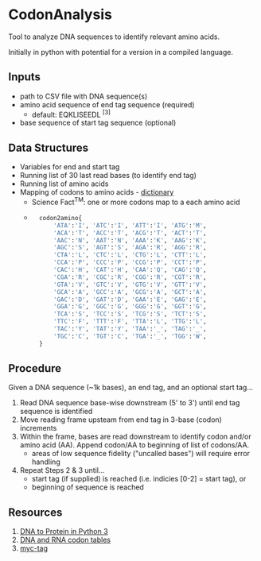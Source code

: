 # CodonAnalysis
Tool to analyze DNA sequences to identify relevant amino acids. 

Initially in python with potential for a version in a compiled language. 

## Inputs 
* path to CSV file with DNA sequence(s)
* amino acid sequence of end tag sequence (required)
    * default: EQKLISEEDL <sup>[3]</sup>
* base sequence of start tag sequence (optional)

## Data Structures
* Variables for end and start tag
* Running list of 30 last read bases (to identify end tag)
* Running list of amino acids
* Mapping of codons to amino acids - [dictionary](https://www.geeksforgeeks.org/dna-protein-python-3/)
    * Science Fact<sup>TM</sup>: one or more codons map to a each amino acid
    * ```python
        codon2amino{
            'ATA':'I', 'ATC':'I', 'ATT':'I', 'ATG':'M',
            'ACA':'T', 'ACC':'T', 'ACG':'T', 'ACT':'T',
            'AAC':'N', 'AAT':'N', 'AAA':'K', 'AAG':'K',
            'AGC':'S', 'AGT':'S', 'AGA':'R', 'AGG':'R',                 
            'CTA':'L', 'CTC':'L', 'CTG':'L', 'CTT':'L',
            'CCA':'P', 'CCC':'P', 'CCG':'P', 'CCT':'P',
            'CAC':'H', 'CAT':'H', 'CAA':'Q', 'CAG':'Q',
            'CGA':'R', 'CGC':'R', 'CGG':'R', 'CGT':'R',
            'GTA':'V', 'GTC':'V', 'GTG':'V', 'GTT':'V',
            'GCA':'A', 'GCC':'A', 'GCG':'A', 'GCT':'A',
            'GAC':'D', 'GAT':'D', 'GAA':'E', 'GAG':'E',
            'GGA':'G', 'GGC':'G', 'GGG':'G', 'GGT':'G',
            'TCA':'S', 'TCC':'S', 'TCG':'S', 'TCT':'S',
            'TTC':'F', 'TTT':'F', 'TTA':'L', 'TTG':'L',
            'TAC':'Y', 'TAT':'Y', 'TAA':'_', 'TAG':'_',
            'TGC':'C', 'TGT':'C', 'TGA':'_', 'TGG':'W',
        }
        ```

## Procedure
Given a DNA sequence (~1k bases), an end tag, and an optional start tag...
1. Read DNA sequence base-wise downstream (5' to 3') until end tag sequence is identified
2. Move reading frame upsteam from end tag in 3-base (codon) increments
3. Within the frame, bases are read downstream to identify codon and/or amino acid (AA). Append codon/AA to beginning of list of codons/AA.
    * areas of low sequence fidelity ("uncalled bases") will require error handling
4. Repeat Steps 2 & 3 until...
    - start tag (if supplied) is reached (i.e. indicies [0-2] = start tag), or
    - beginning of sequence is reached
  
## Resources
1. [DNA to Protein in Python 3](https://www.geeksforgeeks.org/dna-protein-python-3/)
2. [DNA and RNA codon tables](https://en.wikipedia.org/wiki/DNA_and_RNA_codon_tables)
3. [myc-tag](https://en.wikipedia.org/wiki/Myc-tag)
